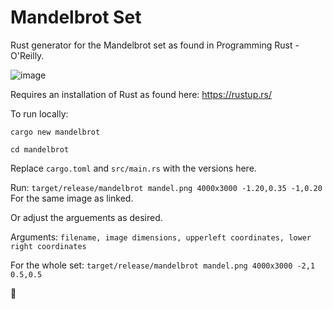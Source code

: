 # Mandelbrot Set
Rust generator for the Mandelbrot set as found in Programming Rust - O'Reilly.

![image](https://github.com/PeterKaye0/MandelbrotSet/assets/143790185/3b12b345-874b-43ee-b329-8fe80ae5ab8a)

Requires an installation of Rust as found here: https://rustup.rs/

To run locally: 

`cargo new mandelbrot`

`cd mandelbrot`

Replace `cargo.toml` and `src/main.rs` with the versions here. 

Run: `target/release/mandelbrot mandel.png 4000x3000 -1.20,0.35 -1,0.20` For the same image as linked. 

Or adjust the arguements as desired.

Arguments: `filename, image dimensions, upperleft coordinates, lower right coordinates` 

For the whole set: `target/release/mandelbrot mandel.png 4000x3000 -2,1 0.5,0.5`


🚀
